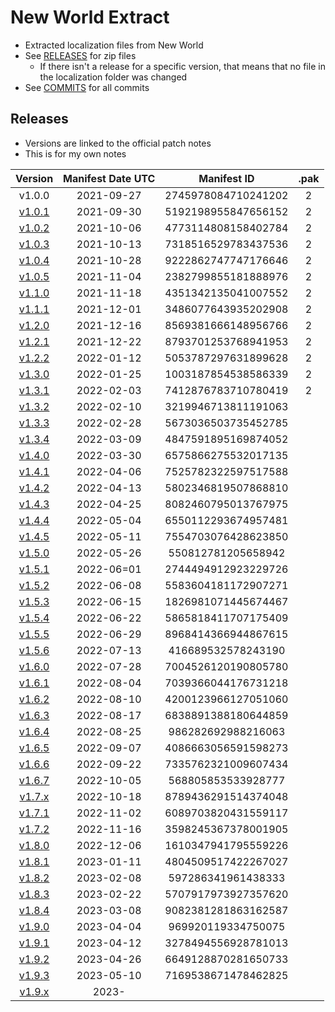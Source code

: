 # New World Extract

+ Extracted localization files from New World
+ See [RELEASES](https://github.com/VMPYRC/NW/releases) for zip files
  + If there isn't a release for a specific version, that means that no file in the localization folder was changed
+ See [COMMITS](https://github.com/VMPYRC/NW/commits/main) for all commits

## Releases

+ Versions are linked to the official patch notes
+ This is for my own notes

|                                              Version                                               | Manifest Date UTC |     Manifest ID     | .pak  |
| :------------------------------------------------------------------------------------------------: | :---------------: | :-----------------: | :---: |
|                                               v1.0.0                                               |    2021-09-27     | 2745978084710241202 |   2   |
|                [v1.0.1](https://www.newworld.com/en-us/news/articles/update-1-0-1)                 |    2021-09-30     | 5192198955847656152 |   2   |
|                [v1.0.2](https://www.newworld.com/en-us/news/articles/update-1-0-2)                 |    2021-10-06     | 4773114808158402784 |   2   |
|           [v1.0.3](https://www.newworld.com/en-us/news/articles/server-transfer-details)           |    2021-10-13     | 7318516529783437536 |   2   |
|           [v1.0.4](https://www.newworld.com/en-us/news/articles/new-world-update-1-0-4)            |    2021-10-28     | 9222862747747176646 |   2   |
|           [v1.0.5](https://www.newworld.com/en-us/news/articles/new-world-update-1-0-5)            |    2021-11-04     | 2382799855181888976 |   2   |
|                [v1.1.0](https://www.newworld.com/en-us/game/releases/into-the-void)                |    2021-11-18     | 4351342135041007552 |   2   |
|           [v1.1.1](https://www.newworld.com/en-us/news/articles/new-world-update-1-1-1)            |    2021-12-01     | 3486077643935202908 |   2   |
| [v1.2.0](https://www.newworld.com/en-us/news/articles/winter-convergence-festival-december-update) |    2021-12-16     | 8569381666148956766 |   2   |
|           [v1.2.1](https://www.newworld.com/en-us/news/articles/new-world-update-1-2-1)            |    2021-12-22     | 8793701253768941953 |   2   |
|           [v1.2.2](https://www.newworld.com/en-us/news/articles/new-world-update-1-2-2)            |    2022-01-12     | 5053787297631899628 |   2   |
|           [v1.3.0](https://www.newworld.com/en-us/game/releases/january-update-mutators)           |    2022-01-25     | 1003187854538586339 |   2   |
|           [v1.3.1](https://www.newworld.com/en-us/news/articles/new-world-update-1-3-1)            |    2022-02-03     | 7412876783710780419 |   2   |
|           [v1.3.2](https://www.newworld.com/en-us/news/articles/new-world-update-1-3-2)            |    2022-02-10     | 3219946713811191063 |       |
|       [v1.3.3](https://www.newworld.com/en-us/news/articles/new-world-february-2022-update)        |    2022-02-28     | 5673036503735452785 |       |
|           [v1.3.4](https://www.newworld.com/en-us/news/articles/new-world-update-1-3-4)            |    2022-03-09     | 4847591895169874052 |       |
|        [v1.4.0](https://www.newworld.com/en-us/game/releases/march-update-heart-of-madness)        |    2022-03-30     | 6575866275532017135 |       |
|           [v1.4.1](https://www.newworld.com/en-us/news/articles/new-world-update-1-4-1)            |    2022-04-06     | 7525782322597517588 |       |
|           [v1.4.2](https://www.newworld.com/en-us/news/articles/new-world-update-1-4-2)            |    2022-04-13     | 5802346819507868810 |       |
|      [v1.4.3](https://www.newworld.com/en-us/news/articles/april-2022-bug-and-balance-update)      |    2022-04-25     | 8082460795013767975 |       |
|           [v1.4.4](https://www.newworld.com/en-us/news/articles/new-world-update-1-4-4)            |    2022-05-04     | 6550112293674957481 |       |
|           [v1.4.5](https://www.newworld.com/en-us/news/articles/new-world-update-1-4-5)            |    2022-05-11     | 7554703076428623850 |       |
|              [v1.5.0](https://www.newworld.com/en-us/game/releases/may-update-arenas)              |    2022-05-26     | 550812781205658942  |       |
|           [v1.5.1](https://www.newworld.com/en-us/news/articles/new-world-update-1-5-1)            |    2022-06=01     | 2744494912923229726 |       |
|           [v1.5.2](https://www.newworld.com/en-us/news/articles/new-world-update-1-5-2)            |    2022-06-08     | 5583604181172907271 |       |
|           [v1.5.3](https://www.newworld.com/en-us/news/articles/new-world-update-1-5-3)            |    2022-06-15     | 1826981071445674467 |       |
|           [v1.5.4](https://www.newworld.com/en-us/news/articles/new-world-update-1-5-4)            |    2022-06-22     | 5865818411707175409 |       |
|           [v1.5.5](https://www.newworld.com/en-us/news/articles/new-world-update-1-5-5)            |    2022-06-29     | 8968414366944867615 |       |
|           [v1.5.6](https://www.newworld.com/en-us/news/articles/new-world-update-1-5-6)            |    2022-07-13     | 416689532578243190  |       |
|          [v1.6.0](https://www.newworld.com/en-us/game/releases/summer-medleyfaire-update)          |    2022-07-28     | 7004526120190805780 |       |
|           [v1.6.1](https://www.newworld.com/en-us/news/articles/new-world-update-1-6-1)            |    2022-08-04     | 7039366044176731218 |       |
|           [v1.6.2](https://www.newworld.com/en-us/news/articles/new-world-update-1-6-2)            |    2022-08-10     | 4200123966127051060 |       |
|           [v1.6.3](https://www.newworld.com/en-us/news/articles/new-world-update-1-6-3)            |    2022-08-17     | 6838891388180644859 |       |
|           [v1.6.4](https://www.newworld.com/en-us/news/articles/new-world-update-1-6-4)            |    2022-08-25     | 986282692988216063  |       |
|           [v1.6.5](https://www.newworld.com/en-us/news/articles/new-world-update-1-6-5)            |    2022-09-07     | 4086663056591598273 |       |
|           [v1.6.6](https://www.newworld.com/en-us/news/articles/new-world-update-1-6-6)            |    2022-09-22     | 7335762321009607434 |       |
|           [v1.6.7](https://www.newworld.com/en-us/news/articles/new-world-update-1-6-7)            |    2022-10-05     | 568805853533928777  |       |
|           [v1.7.x](https://www.newworld.com/en-us/game/releases/brimstone-sands-release)           |    2022-10-18     | 8789436291514374048 |       |
|           [v1.7.1](https://www.newworld.com/en-us/news/articles/new-world-update-1-7-1)            |    2022-11-02     | 6089703820431559117 |       |
|           [v1.7.2](https://www.newworld.com/en-us/news/articles/new-world-update-1-7-2)            |    2022-11-16     | 3598245367378001905 |       |
|   [v1.8.0](https://www.newworld.com/en-us/game/releases/december-update-winter-convergence-2022)   |    2022-12-06     | 1610347941795559226 |       |
|           [v1.8.1](https://www.newworld.com/en-us/news/articles/new-world-update-1-8-1)            |    2023-01-11     | 4804509517422267027 |       |
|           [v1.8.2](https://www.newworld.com/en-us/news/articles/new-world-update-1-8-2)            |    2023-02-08     | 597286341961438333  |       |
|           [v1.8.3](https://www.newworld.com/en-us/news/articles/new-world-update-1-8-3)            |    2023-02-22     | 5707917973927357620 |       |
|           [v1.8.4](https://www.newworld.com/en-us/news/articles/new-world-update-1-8-4)            |    2023-03-08     | 9082381281863162587 |       |
|       [v1.9.0](https://www.newworld.com/en-us/game/releases/season-one-fellowship-and-fire)        |    2023-04-04     | 969920119334750075  |       |
|           [v1.9.1](https://www.newworld.com/en-us/news/articles/new-world-update-1-9-1)            |    2023-04-12     | 3278494556928781013 |       |
|           [v1.9.2](https://www.newworld.com/en-us/news/articles/new-world-update-1-9-2)            |    2023-04-26     | 6649128870281650733 |       |
|           [v1.9.3](https://www.newworld.com/en-us/news/articles/new-world-update-1-9-3)            |    2023-05-10     | 7169538671478462825 |       |
|                                             [v1.9.x]()                                             |       2023-       |                     |       |
